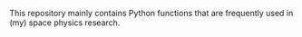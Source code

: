 This repository mainly contains Python functions that are frequently used in (my) space physics research.